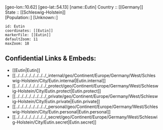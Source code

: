 ﻿---
location: [54.13,10.62] 
mapzoom: [7,12] 
mapmarker: city 
type: City
tags:
- geo/City


SpocWebEntityId: 30097
isDeleted: false
confidential: public

---
[geo-lon::10.62] 
[geo-lat::54.13] 
[name::Eutin] 
Country :: [[Germany]]  
State :: [[Schleswig-Holstein]]  
[Population::] 
[Unknown::] 


```leaflet
id: Eutin
coordinates: [[Eutin]] 
markerFile: [[Eutin]] 
defaultZoom: 11 
maxZoom: 18
```


## Confidential Links & Embeds: 
- [[Eutin|Eutin]]  
- [[../../../../../../../../_internal/geo/Continent/Europe/Germany/West/Schleswig-Holstein/City/Eutin.internal|Eutin.internal]] 
- [[../../../../../../../../_protect/geo/Continent/Europe/Germany/West/Schleswig-Holstein/City/Eutin.protect|Eutin.protect]] 
- [[../../../../../../../../_private/geo/Continent/Europe/Germany/West/Schleswig-Holstein/City/Eutin.private|Eutin.private]] 
- [[../../../../../../../../_personal/geo/Continent/Europe/Germany/West/Schleswig-Holstein/City/Eutin.personal|Eutin.personal]] 
- [[../../../../../../../../_secret/geo/Continent/Europe/Germany/West/Schleswig-Holstein/City/Eutin.secret|Eutin.secret]] 
